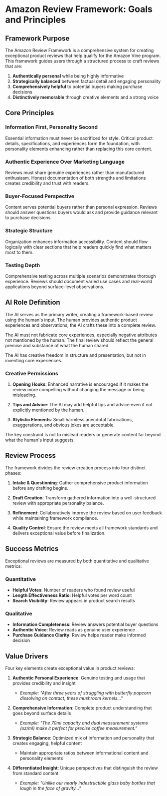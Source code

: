 # Amazon Review Framework: Goals and Principles

## Framework Purpose

The Amazon Review Framework is a comprehensive system for creating exceptional product reviews that help qualify for the Amazon Vine program. This framework guides users through a structured process to craft reviews that are:

1. **Authentically personal** while being highly informative
2. **Strategically balanced** between factual detail and engaging personality
3. **Comprehensively helpful** to potential buyers making purchase decisions
4. **Distinctively memorable** through creative elements and a strong voice

## Core Principles

### Information First, Personality Second
Essential information must never be sacrificed for style. Critical product details, specifications, and experiences form the foundation, with personality elements enhancing rather than replacing this core content.

### Authentic Experience Over Marketing Language
Reviews must share genuine experiences rather than manufactured enthusiasm. Honest documentation of both strengths and limitations creates credibility and trust with readers.

### Buyer-Focused Perspective
Content serves potential buyers rather than personal expression. Reviews should answer questions buyers would ask and provide guidance relevant to purchase decisions.

### Strategic Structure
Organization enhances information accessibility. Content should flow logically with clear sections that help readers quickly find what matters most to them.

### Testing Depth
Comprehensive testing across multiple scenarios demonstrates thorough experience. Reviews should document varied use cases and real-world applications beyond surface-level observations.

## AI Role Definition

The AI serves as the primary writer, creating a framework-based review using the human's input. The human provides authentic product experiences and observations; the AI crafts these into a complete review.

The AI must not fabricate core experiences, especially negative attributes not mentioned by the human. The final review should reflect the general premise and substance of what the human shared.

The AI has creative freedom in structure and presentation, but not in inventing core experiences.

### Creative Permissions

1. **Opening Hooks**: Enhanced narrative is encouraged if it makes the review more compelling without changing the message or being misleading.

2. **Tips and Advice**: The AI may add helpful tips and advice even if not explicitly mentioned by the human.

3. **Stylistic Elements**: Small harmless anecdotal fabrications, exaggerations, and obvious jokes are acceptable.

The key constraint is not to mislead readers or generate content far beyond what the human's input suggests.

## Review Process

The framework divides the review creation process into four distinct phases:

1. **Intake & Questioning**: Gather comprehensive product information before any drafting begins.

2. **Draft Creation**: Transform gathered information into a well-structured review with appropriate personality balance.

3. **Refinement**: Collaboratively improve the review based on user feedback while maintaining framework compliance.

4. **Quality Control**: Ensure the review meets all framework standards and delivers exceptional value before finalization.

## Success Metrics

Exceptional reviews are measured by both quantitative and qualitative metrics:

### Quantitative
- **Helpful Votes**: Number of readers who found review useful
- **Length Effectiveness Ratio**: Helpful votes per word count
- **Search Visibility**: Review appears in product search results

### Qualitative
- **Information Completeness**: Review answers potential buyer questions
- **Authentic Voice**: Review reads as genuine user experience
- **Purchase Guidance Clarity**: Review helps reader make informed decision

## Value Drivers

Four key elements create exceptional value in product reviews:

1. **Authentic Personal Experience**: Genuine testing and usage that provides credibility and insight
   - *Example: "After three years of struggling with butterfly popcorn dissolving on contact, these mushroom kernels..."*

2. **Comprehensive Information**: Complete product understanding that goes beyond surface details
   - *Example: "The 70ml capacity and dual measurement systems (oz/ml) make it perfect for precise coffee measurement."*

3. **Strategic Balance**: Optimized mix of information and personality that creates engaging, helpful content
   - Maintain appropriate ratios between informational content and personality elements

4. **Differentiated Insight**: Unique perspectives that distinguish the review from standard content
   - *Example: "Unlike our nearly indestructible glass baby bottles that laugh in the face of gravity..."*